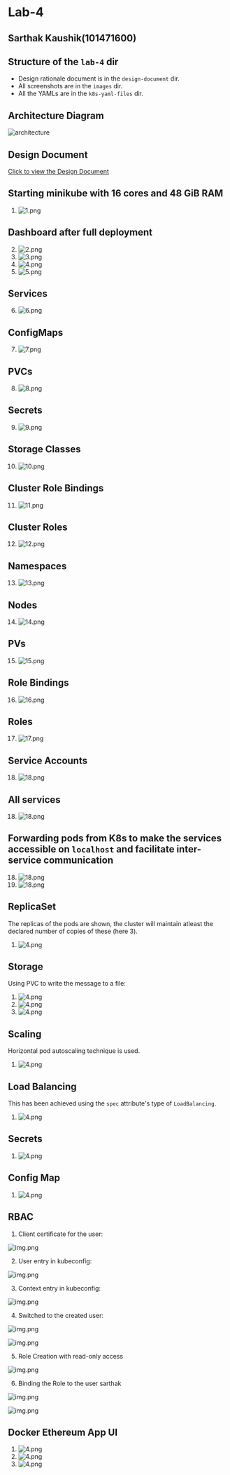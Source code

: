 Lab-4
======

Sarthak Kaushik(101471600)
---------------------------

Structure of the `lab-4` dir
----------------------------

- Design rationale document is in the `design-document` dir.
- All screenshots are in the `images` dir.
- All the YAMLs are in the `k8s-yaml-files` dir.


Architecture Diagram
----------------------------

![architecture](./design-document/k8s-design-doc.drawio.png)


Design Document
----------------------------

[Click to view the Design Document](./design-document/DesignDocument.pdf)

Starting minikube with 16 cores and 48 GiB RAM
------------------------------------------------

1. ![1.png](./images/dashboard/1.png)


Dashboard after full deployment
--------------------------------

2. ![2.png](./images/dashboard/2.png)
3. ![3.png](./images/dashboard/3.png)
4. ![4.png](./images/dashboard/4.png)
5. ![5.png](./images/dashboard/5.png)

Services
----------

6. ![6.png](./images/dashboard/6.png)

ConfigMaps
----------


7. ![7.png](./images/dashboard/7.png)

PVCs
------

8. ![8.png](./images/dashboard/8.png)

Secrets
--------

9. ![9.png](./images/dashboard/9.png)


Storage Classes
-----------------


10. ![10.png](./images/dashboard/10.png)

Cluster Role Bindings
-----------------------

11. ![11.png](./images/dashboard/11.png)

Cluster Roles
--------------

12. ![12.png](./images/dashboard/12.png)


Namespaces
-----------


13. ![13.png](./images/dashboard/13.png)

Nodes
-------

14. ![14.png](./images/dashboard/14.png)


PVs
-----

15. ![15.png](./images/dashboard/15.png)

Role Bindings
--------------

16. ![16.png](./images/dashboard/16.png)


Roles
--------

17. ![17.png](./images/dashboard/17.png)


Service Accounts
------------------

18. ![18.png](./images/dashboard/18.png)


All services
-------------

18. ![18.png](./images/all.png)



Forwarding pods from K8s to make the services accessible on `localhost` and facilitate inter-service communication
--------------------------------------------------------------------------------------------------------------------

18. ![18.png](./images/port-forward/1.png)
18. ![18.png](./images/port-forward/2.png)


ReplicaSet
-------------

The replicas of the pods are shown, the cluster will maintain atleast the 
declared number of copies of these (here 3).

1. ![4.png](./images/replica-set/1.png)

Storage
---------

Using PVC to write the message to a file:

1. ![4.png](./images/pvc/1.png)
2. ![4.png](./images/pvc/2.png)
1. ![4.png](./images/pvc/3.png)


Scaling
---------

Horizontal pod autoscaling technique is used.

1. ![4.png](./images/scaling/1.png)


Load Balancing
---------------


This has been achieved using the `spec` attribute's type of `LoadBalancing`.

1. ![4.png](./images/load-balancer/1.png)

Secrets
---------


1. ![4.png](./images/secret/1.png)


Config Map
------------

1. ![4.png](./images/secret/config-map.png)


RBAC
-------

1. Client certificate for the user:

![img.png](./images/roles/img.png)

2. User entry in kubeconfig:

![img.png](./images/roles/img_1.png)

3. Context entry in kubeconfig:

![img.png](./images/roles/img_2.png)

4. Switched to the created user:

![img.png](./images/roles/img_3.png)

![img.png](./images/roles/img_4.png)


5. Role Creation with read-only access

![img.png](./images/roles/img_5.png)

6. Binding the Role to the user sarthak

![img.png](./images/roles/img_6.png)

![img.png](./images/roles/img_7.png)

Docker Ethereum App UI
----------------------

1. ![4.png](./images/app/1.png)
1. ![4.png](./images/app/2.png)
1. ![4.png](./images/app/3.png)














































































































































































































































































































